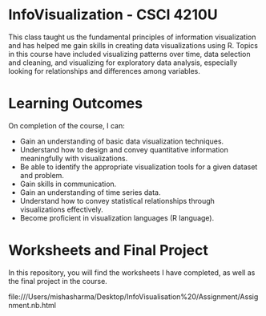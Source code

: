 # InfoVisualization - CSCI 4210U

This class taught us the fundamental principles of information visualization and has helped me gain skills in creating data visualizations using R. Topics in this course have included visualizing patterns over time, data selection and cleaning, and visualizing for exploratory data analysis, especially looking for relationships and differences among variables.

# Learning Outcomes

On completion of the course, I can:
- Gain an understanding of basic data visualization techniques.
- Understand how to design and convey quantitative information meaningfully with visualizations.
- Be able to identify the appropriate visualization tools for a given dataset and problem.
- Gain skills in communication.
- Gain an understanding of time series data.
- Understand how to convey statistical relationships through visualizations effectively.
- Become proficient in visualization languages (R language).

# Worksheets and Final Project 

In this repository, you will find the worksheets I have completed, as well as the final project in the course. 

file:///Users/mishasharma/Desktop/InfoVisualisation%20/Assignment/Assignment.nb.html

